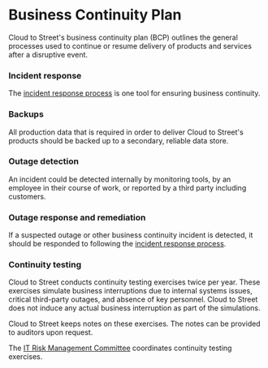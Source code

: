 # Business Continuity Plan

Cloud to Street's business continuity plan (BCP) outlines the general processes used to continue or resume delivery of products and services after a disruptive event.

### Incident response

The [incident response process](/incident-response.md) is one tool for ensuring business continuity.

### Backups

All production data that is required in order to deliver Cloud to Street's products should be backed up to a secondary, reliable data store.

### Outage detection

An incident could be detected internally by monitoring tools, by an employee in their course of work, or reported by a third party including customers.

### Outage response and remediation

If a suspected outage or other business continuity incident is detected, it should be responded to following the [incident response process](/incident-response.md).

### Continuity testing

Cloud to Street conducts continuity testing exercises twice per year. These exercises simulate business interruptions due to internal systems issues, critical third-party outages, and absence of key personnel. Cloud to Street does not induce any actual business interruption as part of the simulations.

Cloud to Street keeps notes on these exercises. The notes can be provided to auditors upon request.

The [IT Risk Management Committee](/risk-assessment.md) coordinates continuity testing exercises.

